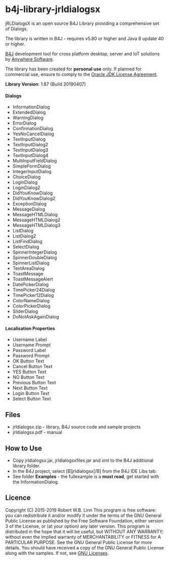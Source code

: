 # b4j-library-jrldialogsx
jRLDialogsX is an open source B4J Library providing a comprehensive set of Dialogs.

The library is written in B4J - requires v5.80 or higher and Java 8 update 40 or higher.

[B4J](https://www.b4x.com/b4j.html) development tool for cross platform desktop, server and IoT solutions by [Anywhere Software](https://www.b4x.com).

The library has been created for **personal use**  only. If planned for commercial use, ensure to comply to the [Oracle JDK License Agreement](https://www.oracle.com/technetwork/java/javase/terms/license/javase-license.html). 

__Library Version__: 1.87 (Build 20190407)

#### Dialogs
* InformationDialog
* ExtendedDialog	
* WarningDialog	
* ErrorDialog	
* ConfirmationDialog	
* YesNoCancelDialog	
* TextInputDialog	
* TextInputDialog2	
* TextInputDialog3	
* TextInputDialog4	
* MultiInputFieldDialog	
* SimpleFormDialog	
* IntegerInputDialog	
* ChoiceDialog	
* LoginDialog	
* LoginDialog2	
* DidYouKnowDialog	
* DidYouKnowDialog2	
* ExceptionDialog	
* MessageDialog	
* MessageHTMLDialog	
* MessageHTMLDialog2	
* MessageHTMLDialog3	
* ListDialog	
* ListDialog2	
* ListFindDialog	
* SelectDialog	
* SpinnerIntegerDialog	
* SpinnerDoubleDialog	
* SpinnerListDialog	
* TextAreaDialog	
* ToastMessage	
* ToastMessageAlert	
* DatePickerDialog	
* TimePicker24Dialog	
* TimePicker12Dialog	
* ColorNameDialog	
* ColorPickerDialog	
* SliderDialog	
* DoNotAskAgainDialog	

#### Localisation Properties	
* Username Label	
* Username Prompt	
* Password Label	
* Password Prompt	
* OK Button Text	
* Cancel Button Text	
* YES Button Text	
* NO Button Text	
* Previous Button Text	
* Next Button Text	
* Login Button Text	
* Select Button Text

## Files
* jrldialogsx.zip - library, B4J source code and sample projects
* jrldialogsx.pdf - manual

## How to Use
* Copy jrldialogsx.jar, jrldialogsxfiles.jar and xml to the B4J additional library folder.
* In the B4J project, select [B]jrldialogsx[/B] from the B4J IDE Libs tab.
* See folder __Examples__ - the fullexample is a __must read__, get started with the InformationDialog.

## Licence
Copyright (C) 2015-2019  Robert W.B. Linn
This program is free software: you can redistribute it and/or modify it under the terms of the GNU General Public License as published by
the Free Software Foundation, either version 3 of the License, or (at your option) any later version.
This program is distributed in the hope that it will be useful, but WITHOUT ANY WARRANTY; without even the implied warranty of
MERCHANTABILITY or FITNESS for A PARTICULAR PURPOSE.  See the GNU General Public License for more details.
You should have received a copy of the GNU General Public License along with the samples.  If not, see [GNU Licenses](http://www.gnu.org/licenses/).

